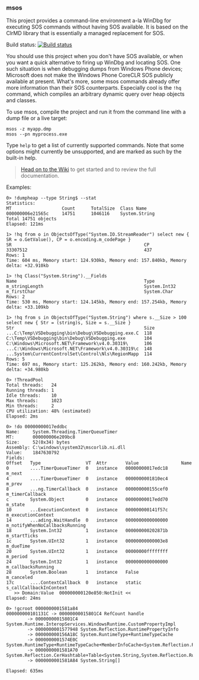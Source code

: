 ### msos

This project provides a command-line environment a-la WinDbg for executing SOS commands without having SOS available. It is based on the ClrMD library that is essentially a managed replacement for SOS.

Build status: [![Build status](https://ci.appveyor.com/api/projects/status/gla95e3t81oodbvh?svg=true)](https://ci.appveyor.com/project/goldshtn/msos)

You should use this project when you don't have SOS available, or when you want a quick alternative to firing up WinDbg and locating SOS. One such situation is when debugging dumps from Windows Phone devices; Microsoft does not make the Windows Phone CoreCLR SOS publicly available at present. What's more, some msos commands already offer more information than their SOS counterparts. Especially cool is the ```!hq``` command, which compiles an arbitrary dynamic query over heap objects and classes.

To use msos, compile the project and run it from the command line with a dump file or a live target:

```
msos -z myapp.dmp
msos --pn myprocess.exe
```

Type ```help``` to get a list of currently supported commands. Note that some options might currently be unsupported, and are marked as such by the built-in help.

> [Head on to the Wiki](https://github.com/goldshtn/msos/wiki) to get started and to review the full documentation.

Examples:

```
0> !dumpheap --type String$ --stat
Statistics:
MT                   Count      TotalSize  Class Name
000000006e21565c     14751      1046116    System.String
Total 14751 objects
Elapsed: 121ms

1> !hq from o in ObjectsOfType("System.IO.StreamReader") select new { SR = o.GetValue(), CP = o.encoding.m_codePage }
SR                                                  CP
33307512                                            437
Rows: 1
Time: 604 ms, Memory start: 124.930kb, Memory end: 157.840kb, Memory delta: +32.910kb

1> !hq Class("System.String").__Fields
Name                                                Type
m_stringLength                                      System.Int32
m_firstChar                                         System.Char
Rows: 2
Time: 530 ms, Memory start: 124.145kb, Memory end: 157.254kb, Memory delta: +33.109kb

1> !hq from s in ObjectsOfType("System.String") where s.__Size > 100 select new { Str = (string)s, Size = s.__Size }
Str                                                 Size
...C:\Temp\VSDebugging\bin\Debug\VSDebugging.exe.C  118
C:\Temp\VSDebugging\bin\Debug\VSDebugging.exe       104
C:\Windows\Microsoft.NET\Framework\v4.0.30319\      106
...C:\Windows\Microsoft.NET\Framework\v4.0.30319\c  148
...System\CurrentControlSet\Control\Nls\RegionMapp  114
Rows: 5
Time: 697 ms, Memory start: 125.262kb, Memory end: 160.242kb, Memory delta: +34.980kb

0> !ThreadPool
Total threads:   24
Running threads: 1
Idle threads:    10
Max threads:     1023
Min threads:     2
CPU utilization: 48% (estimated)
Elapsed: 2ms

0> !do 00000000017eddbc
Name:     System.Threading.TimerQueueTimer
MT:       000000006e209bc8
Size:     52(0x34) bytes
Assembly: C:\windows\system32\mscorlib.ni.dll
Value:    1847630792
Fields:
Offset   Type                 VT  Attr       Value                Name
0        ....TimerQueueTimer  0   instance   00000000017edc18     m_next
4        ....TimerQueueTimer  0   instance   0000000001810ec4     m_prev
8        ...ng.TimerCallback  0   instance   000000000155cef0     m_timerCallback
c        System.Object        0   instance   00000000017edd70     m_state
10       ...ExecutionContext  0   instance   000000000141f57c     m_executionContext
14       ...ading.WaitHandle  0   instance   0000000000000000     m_notifyWhenNoCallbacksRunning
18       System.Int32         1   instance   000000000202871b     m_startTicks
1c       System.UInt32        1   instance   00000000000003e8     m_dueTime
20       System.UInt32        1   instance   00000000ffffffff     m_period
24       System.Int32         1   instance   0000000000000000     m_callbacksRunning
28       System.Boolean       1   instance   False                m_canceled
17c      ....ContextCallback  0   instance   static               s_callCallbackInContext
   >> Domain:Value  000000000120e850:NotInit <<
Elapsed: 24ms

0> !gcroot 0000000001581a84
000000000101131C -> 00000000015801C4 RefCount handle
        -> 00000000015801C4 System.Runtime.InteropServices.WindowsRuntime.CustomPropertyImpl
        -> 0000000001577948 System.Reflection.RuntimePropertyInfo
        -> 000000000156A18C System.RuntimeType+RuntimeTypeCache
        -> 0000000001574E0C System.RuntimeType+RuntimeTypeCache+MemberInfoCache<System.Reflection.RuntimePropertyInfo>
        -> 0000000001581A70 System.Reflection.CerHashtable+Table<System.String,System.Reflection.RuntimePropertyInfo[]>
        -> 0000000001581A84 System.String[]

Elapsed: 635ms
```
